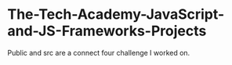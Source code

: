 # The-Tech-Academy-JavaScript-and-JS-Frameworks-Projects

Public and src are a connect four challenge I worked on. 
